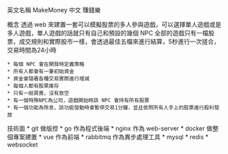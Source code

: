 英文名稱 MakeMoney
中文 賺錢樂

概念
    透過 web 來建置一套可以模擬股票的多人參與遊戲，可以選擇單人遊戲或是多人遊戲，單人遊戲的話就只有自己和預設的幾個 NPC
    全部的遊戲只有一檔股票，成交規則和實際股市一樣，會透過最佳五檔來進行結算，5秒進行一次搓合，交易時間為24小時

    * 每個 NPC 會在開發時定義策略
    * 所有人都會有一筆初始資金
    * 資金會隨著各種交易實際進行增減
    * 每個人都有股票庫存
    * 只有一般買賣，沒有放空
    * 有一個特殊NPC為公司，遊戲開始時該 NPC 會持有所有股票
    * 有一個功能為除息，該功能發動時會暫停交易1分鐘，並且依照所有人手上的股票進行股利發放

技術面
    * git 做版控
    * go 作為程式後端
    * nginx 作為 web-server
    * docker 做整個專案建置
    * vue 作為前端
    * rabbitmq 作為異步處理工具
    * mysql
    * redis
    * websocket